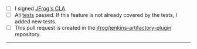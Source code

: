 - [ ] I signed [JFrog's CLA](https://secure.echosign.com/public/hostedForm?formid=5IYKLZ2RXB543N).
- [ ] All [tests](https://ci.appveyor.com/project/jfrog-ecosystem/jenkins-artifactory-plugin) passed. If this feature is not already covered by the tests, I added new tests.
- [ ] This pull request is created in the [jfrog/jenkins-artifactory-plugin](https://github.com/jfrog/jenkins-artifactory-plugin) repository.
-----
